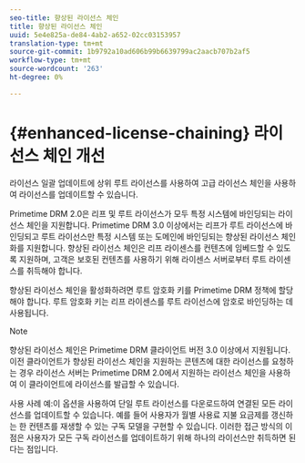 ```yaml
---
seo-title: 향상된 라이선스 체인
title: 향상된 라이선스 체인
uuid: 5e4e825a-de84-4ab2-a652-02cc03153957
translation-type: tm+mt
source-git-commit: 1b9792a10ad606b99b6639799ac2aacb707b2af5
workflow-type: tm+mt
source-wordcount: '263'
ht-degree: 0%

---
```



# {#enhanced-license-chaining} 라이선스 체인 개선

라이선스 일괄 업데이트에 상위 루트 라이선스를 사용하여 고급 라이선스 체인을 사용하여 라이선스를 업데이트할 수 있습니다.

Primetime DRM 2.0은 리프 및 루트 라이선스가 모두 특정 시스템에 바인딩되는 라이선스 체인을 지원합니다. Primetime DRM 3.0 이상에서는 리프가 루트 라이선스에 바인딩되고 루트 라이선스만 특정 시스템 또는 도메인에 바인딩되는 향상된 라이선스 체인화를 지원합니다. 향상된 라이선스 체인은 리프 라이센스를 컨텐츠에 임베드할 수 있도록 지원하며, 고객은 보호된 컨텐츠를 사용하기 위해 라이센스 서버로부터 루트 라이센스를 취득해야 합니다.

향상된 라이선스 체인을 활성화하려면 루트 암호화 키를 Primetime DRM 정책에 할당해야 합니다. 루트 암호화 키는 리프 라이센스를 루트 라이선스에 암호로 바인딩하는 데 사용됩니다.

>[!NOTE]
>
>향상된 라이선스 체인은 Primetime DRM 클라이언트 버전 3.0 이상에서 지원됩니다. 이전 클라이언트가 향상된 라이선스 체인을 지원하는 콘텐츠에 대한 라이선스를 요청하는 경우 라이선스 서버는 Primetime DRM 2.0에서 지원하는 라이선스 체인을 사용하여 이 클라이언트에 라이선스를 발급할 수 있습니다.

사용 사례 예:이 옵션을 사용하여 단일 루트 라이선스를 다운로드하여 연결된 모든 라이선스를 업데이트할 수 있습니다. 예를 들어 사용자가 월별 사용료 지불 요금제를 갱신하는 한 컨텐츠를 재생할 수 있는 구독 모델을 구현할 수 있습니다. 이러한 접근 방식의 이점은 사용자가 모든 구독 라이선스를 업데이트하기 위해 하나의 라이선스만 취득하면 된다는 점입니다.
